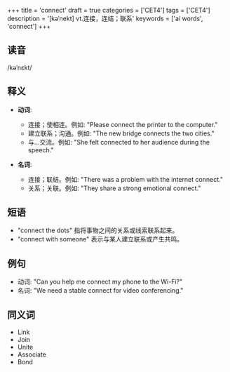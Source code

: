 +++
title = 'connect'
draft = true
categories = ['CET4']
tags = ['CET4']
description = '[kəˈnekt] vt.连接，连结；联系'
keywords = ['ai words', 'connect']
+++

## 读音
/kəˈnɛkt/

## 释义
- **动词**:
  - 连接；使相连。例如: "Please connect the printer to the computer."
  - 建立联系；沟通。例如: "The new bridge connects the two cities."
  - 与…交流。例如: "She felt connected to her audience during the speech."

- **名词**:
  - 连接；联结。例如: "There was a problem with the internet connect."
  - 关系；关联。例如: "They share a strong emotional connect."

## 短语
- "connect the dots" 指将事物之间的关系或线索联系起来。
- "connect with someone" 表示与某人建立联系或产生共鸣。

## 例句
- 动词: "Can you help me connect my phone to the Wi-Fi?"
- 名词: "We need a stable connect for video conferencing."

## 同义词
- Link
- Join
- Unite
- Associate
- Bond
